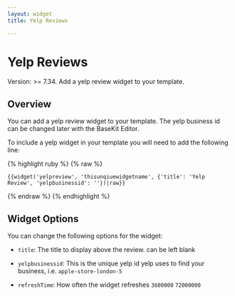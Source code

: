 ```yaml
---
layout: widget
title: Yelp Reviews

---
```


# Yelp Reviews

Version: >= 7.34. Add a yelp review widget to your template.

## Overview

You can add a yelp review widget to your template. The yelp business id can be changed later with the BaseKit Editor.

To include a yelp widget in your template you will need to add the following line:

{% highlight ruby %}
{% raw %}

	{{widget('yelpreview', 'thisunqiuewidgetname', {'title': 'Yelp Review', 'yelpbusinessid': ''})|raw}}

{% endraw %}
{% endhighlight %}

## Widget Options

You can change the following options for the widget:

* ```title```: The title to display above the review. can be left blank

* ```yelpbusinessid```: This is the unique yelp id yelp uses to find your business, i.e. ```apple-store-london-5```

* ```refreshTime```: How often the widget refreshes ```3600000``` ```72000000```
